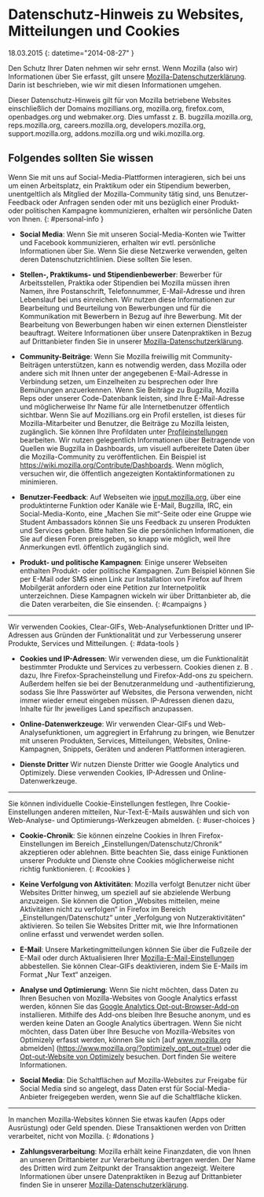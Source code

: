 # Datenschutz-Hinweis zu Websites, Mitteilungen und Cookies

18.03.2015
{: datetime="2014-08-27" }

Den Schutz Ihrer Daten nehmen wir sehr ernst. Wenn Mozilla (also wir) Informationen über Sie erfasst, gilt unsere [Mozilla-Datenschutzerklärung](https://www.mozilla.org/privacy/). Darin ist beschrieben, wie wir mit diesen Informationen umgehen.

Dieser Datenschutz-Hinweis gilt für von Mozilla betriebene Websites einschließlich der Domains mozillians.org, mozilla.org, firefox.com, openbadges.org und webmaker.org. Dies umfasst z. B. bugzilla.mozilla.org, reps.mozilla.org, careers.mozilla.org, developers.mozilla.org, support.mozilla.org, addons.mozilla.org und wiki.mozilla.org.

## Folgendes sollten Sie wissen

Wenn Sie mit uns auf Social-Media-Plattformen interagieren, sich bei uns um einen Arbeitsplatz, ein Praktikum oder ein Stipendium bewerben, unentgeltlich als Mitglied der Mozilla-Community tätig sind, uns Benutzer-Feedback oder Anfragen senden oder mit uns bezüglich einer Produkt- oder politischen Kampagne kommunizieren, erhalten wir persönliche Daten von Ihnen.
{: #personal-info }

* **Social Media**: Wenn Sie mit unseren Social-Media-Konten wie Twitter und Facebook kommunizieren, erhalten wir evtl. persönliche Informationen über Sie. Wenn Sie diese Netzwerke verwenden, gelten deren Datenschutzrichtlinien. Diese sollten Sie lesen.  

* **Stellen-, Praktikums- und Stipendienbewerber**: Bewerber für Arbeitsstellen, Praktika oder Stipendien bei Mozilla müssen ihren Namen, ihre Postanschrift, Telefonnummer, E-Mail-Adresse und ihren Lebenslauf bei uns einreichen. Wir nutzen diese Informationen zur Bearbeitung und Beurteilung von Bewerbungen und für die Kommunikation mit Bewerbern in Bezug auf ihre Bewerbung. Mit der Bearbeitung von Bewerbungen haben wir einen externen Dienstleister beauftragt. Weitere Informationen über unsere Datenpraktiken in Bezug auf Drittanbieter finden Sie in unserer [Mozilla-Datenschutzerklärung](https://www.mozilla.org/privacy/).

* **Community-Beiträge**: Wenn Sie Mozilla freiwillig mit Community-Beiträgen unterstützen, kann es notwendig werden, dass Mozilla oder andere sich mit Ihnen unter der angegebenen E-Mail-Adresse in Verbindung setzen, um Einzelheiten zu besprechen oder Ihre Bemühungen anzuerkennen. Wenn Sie Beiträge zu Bugzilla, Mozilla Reps oder unserer Code-Datenbank leisten, sind Ihre E-Mail-Adresse und möglicherweise Ihr Name für alle Internetbenutzer öffentlich sichtbar. Wenn Sie auf Mozillians.org ein Profil erstellen, ist dieses für Mozilla-Mitarbeiter und Benutzer, die Beiträge zu Mozilla leisten, zugänglich. Sie können Ihre Profildaten unter [Profileinstellungen](https://mozillians.org/user/edit) bearbeiten. Wir nutzen gelegentlich Informationen über Beitragende von Quellen wie Bugzilla in Dashboards, um visuell aufbereitete Daten über die Mozilla-Community zu veröffentlichen. Ein Beispiel ist <https://wiki.mozilla.org/Contribute/Dashboards>. Wenn möglich, versuchen wir, die öffentlich angezeigten Kontaktinformationen zu minimieren.

* **Benutzer-Feedback**:  Auf Webseiten wie [input.mozilla.org](https://input.mozilla.org/), über eine produktinterne Funktion oder Kanäle wie E-Mail, Bugzilla, IRC, ein Social-Media-Konto, eine „Machen Sie mit“-Seite oder eine Gruppe wie Student Ambassadors können Sie uns Feedback zu unseren Produkten und Services geben. Bitte halten Sie die persönlichen Informationen, die Sie auf diesen Foren preisgeben, so knapp wie möglich, weil Ihre Anmerkungen evtl. öffentlich zugänglich sind.

* **Produkt- und politische Kampagnen**:  Einige unserer Webseiten enthalten Produkt- oder politische Kampagnen. Zum Beispiel können Sie per E-Mail oder SMS einen Link zur Installation von Firefox auf Ihrem Mobilgerät anfordern oder eine Petition zur Internetpolitik unterzeichnen. Diese Kampagnen wickeln wir über Drittanbieter ab, die die Daten verarbeiten, die Sie einsenden.
{: #campaigns }

---------------------------------------

Wir verwenden Cookies, Clear-GIFs, Web-Analysefunktionen Dritter und IP-Adressen aus Gründen der Funktionalität und zur Verbesserung unserer Produkte, Services und Mitteilungen. 
{: #data-tools }

* **Cookies und IP-Adressen**: Wir verwenden diese, um die Funktionalität bestimmter Produkte und Services zu verbessern. Cookies dienen z. B . dazu, Ihre Firefox-Spracheinstellung und Firefox-Add-ons zu speichern. Außerdem helfen sie bei der Benutzeranmeldung und -authentifizierung, sodass Sie Ihre Passwörter auf Websites, die Persona verwenden, nicht immer wieder erneut eingeben müssen.  IP-Adressen dienen dazu, Inhalte für Ihr jeweiliges Land spezifisch anzupassen.

* **Online-Datenwerkzeuge**: Wir verwenden Clear-GIFs und Web-Analysefunktionen, um aggregiert in Erfahrung zu bringen, wie Benutzer mit unseren Produkten, Services, Mitteilungen, Websites, Online-Kampagnen, Snippets, Geräten und anderen Plattformen interagieren.

* **Dienste Dritter** Wir nutzen Dienste Dritter wie Google Analytics und Optimizely. Diese verwenden Cookies, IP-Adressen und Online-Datenwerkzeuge. 

---------------------------------------

Sie können individuelle Cookie-Einstellungen festlegen, Ihre Cookie-Einstellungen anderen mitteilen, Nur-Text-E-Mails auswählen und sich von Web-Analyse- und Optimierungs-Werkzeugen abmelden. 
{: #user-choices }

* **Cookie-Chronik**: Sie können einzelne Cookies in Ihren Firefox-Einstellungen im Bereich „Einstellungen/Datenschutz/Chronik“ akzeptieren oder ablehnen. Bitte beachten Sie, dass einige Funktionen unserer Produkte und Dienste ohne Cookies möglicherweise nicht richtig funktionieren.
{: #cookies }

* **Keine Verfolgung von Aktivitäten**: Mozilla verfolgt Benutzer nicht über Websites Dritter hinweg, um speziell auf sie abzielende Werbung anzuzeigen.  Sie können die Option „Websites mitteilen, meine Aktivitäten nicht zu verfolgen“ in Firefox im Bereich „Einstellungen/Datenschutz“ unter „Verfolgung von Nutzeraktivitäten“ aktivieren. So teilen Sie Websites Dritter mit, wie Ihre Informationen online erfasst und verwendet werden sollen.  

* **E-Mail**: Unsere Marketingmitteilungen können Sie über die Fußzeile der E-Mail oder durch Aktualisieren Ihrer [Mozilla-E-Mail-Einstellungen](https://www.mozilla.org/newsletter/recovery/) abbestellen. Sie können Clear-GIFs deaktivieren, indem Sie E-Mails im Format „Nur Text“ anzeigen.  

* **Analyse und Optimierung**: Wenn Sie nicht möchten, dass Daten zu Ihren Besuchen von Mozilla-Websites von Google Analytics erfasst werden, können Sie das [Google Analytics Opt-out-Browser-Add-on](https://tools.google.com/dlpage/gaoptout) installieren. Mithilfe des Add-ons bleiben Ihre Besuche anonym, und es werden keine Daten an Google Analytics übertragen.
Wenn Sie nicht möchten, dass Daten über Ihre Besuche von Mozilla-Websites von Optimizely erfasst werden, können Sie sich [auf www.mozilla.org abmelden] (https://www.mozilla.org/?optimizely_opt_out=true) oder die [Opt-out-Website von Optimizely](https://www.optimizely.com/opt_out) besuchen. Dort finden Sie weitere Informationen. 

* **Social Media**: Die Schaltflächen auf Mozilla-Websites zur Freigabe für Social Media sind so angelegt, dass Daten erst für Social-Media-Anbieter freigegeben werden, wenn Sie auf die Schaltfläche klicken.

---------------------------------------

In manchen Mozilla-Websites können Sie etwas kaufen (Apps oder Ausrüstung) oder Geld spenden. Diese Transaktionen werden von Dritten verarbeitet, nicht von Mozilla. 
{: #donations }

* **Zahlungsverarbeitung**:   Mozilla erhält keine Finanzdaten, die von Ihnen an unseren Drittanbieter zur Verarbeitung übertragen werden. Der Name des Dritten wird zum Zeitpunkt der Transaktion angezeigt.  Weitere Informationen über unsere Datenpraktiken in Bezug auf Drittanbieter finden Sie in unserer [Mozilla-Datenschutzerklärung](https://www.mozilla.org/privacy/).  
